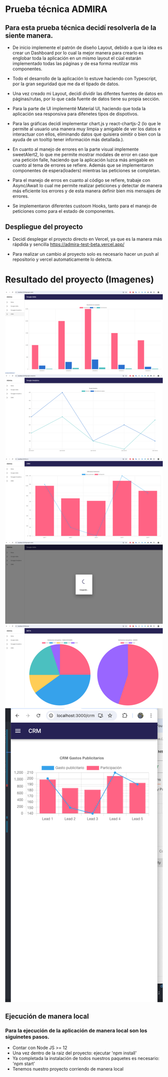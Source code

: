 # Prueba técnica ADMIRA

## Para esta prueba técnica decidí resolverla de la siente manera.

- De inicio implemente el patrón de diseño Layout, debido a que la idea es crear un Dashboard por lo cual la mejor manera para crearlo es englobar toda la aplicación en un mismo layout el cúal estarán implementado todas las páginas y de esa forma reutilzar mis componentes.

- Todo el desarrollo de la aplicación lo estuve haciendo con Typescript, por la gran seguridad que me da el tipado de datos.

- Una vez creado mi Layout, decidí dividir las difentes fuentes de datos en páginas/rutas, por lo que cada fuente de datos tiene su propia sección.

- Para la parte de UI implementé Material UI, haciendo que toda la aplicación sea responsiva para difenetes tipos de dispotivos.

- Para las gráficas decidí implementar chart.js y react-chartjs-2 (lo que le permite al usuario una manera muy limpia y amigable de ver los datos e interactuar con ellos, eliminando datos que quisiera oimitir o bien con la ayuda de un tooltip tener información más detallada.).

- En cuanto al manejo de errores en la parte visual implemente sweetAlert2, lo que me permite mostrar modales de error en caso que una petición falle, haciendo que la aplicación luzca más amigable en cuanto al tema de errores se refiere. Además que se implementaron componentes de espera(loaders) mientras las peticiones se completan.

- Para el manejo de erros en cuanto al código se refiere, trabaje con Async/Await lo cual me permite realizar peticiones y detectar de manera más eficiente los errores y de esta manera definir bien mis mensajes de errores.

- Se implementaron diferentes custoom Hooks, tanto para el manejo de peticiones como para el estado de componentes.

## Despliegue del proyecto

- Decidí desplegar el proyecto directo en Vercel, ya que es la manera más rápdida y sencilla
  https://admira-test-beta.vercel.app/

- Para realizar un cambio al proyecto solo es necesario hacer un push al repositorio y vercel automaticamente lo detecta.

# Resultado del proyecto (Imagenes)

![](./src/assets/adds.png)
![](./src/assets/analytics.png)
![](./src/assets/crm.png)
![](./src/assets/loader.png)
![](./src/assets/meta.png)
![](./src/assets/responsive.png)

## Ejecución de manera local

### Para la ejecución de la aplicación de manera local son los siguinetes pasos.

- Contar con Node JS >= 12
- Una vez dentro de la raiz del proyecto: ejecutar 'npm install'
- Ya completada la instalación de todos nuestros paquetes es necesario: 'npm start'
- Tenemos nuestro proyecto corriendo de manera local
